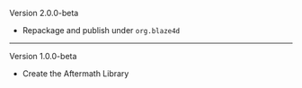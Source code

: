 Version 2.0.0-beta
 - Repackage and publish under `org.blaze4d`
----
Version 1.0.0-beta
 - Create the Aftermath Library